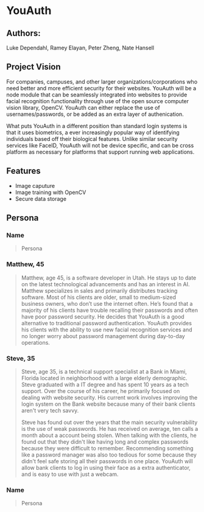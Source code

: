 # YouAuth

## Authors:
Luke Dependahl, Ramey Elayan, Peter Zheng, Nate Hansell

## Project Vision
For companies, campuses, and other larger organizations/corporations who need better and more efficient security for their websites. YouAuth will be a node module that can be seamlessly integrated into websites to provide facial recognition functionality through use of the open source computer vision library, OpenCV. YouAuth can either replace the use of usernames/passwords, or be added as an extra layer of authenication.

What puts YouAuth in a different position than standard login systems is that it uses biometrics, a ever increasingly popular way of identifying individuals based off their biological features. Unlike similar security services like FaceID, YouAuth will not be device specific, and can be cross platform as necessary for platforms that support running web applications.

## Features

* Image caputure
* Image training with OpenCV
* Secure data storage

## Persona

### Name
>Persona


### Matthew, 45
>Matthew, age 45, is a software developer in Utah. He stays up to date on the latest technological advancements and has an interest in AI. Matthew specializes in sales and primarily distributes tracking software. Most of his clients are older, small to medium-sized business owners, who don’t use the internet often. He’s found that a majority of his clients have trouble recalling their passwords and often have poor password security. He decides that YouAuth is a good alternative to traditional password authentication. YouAuth provides his clients with the ability to use new facial recognition services and no longer worry about password management during day-to-day operations.

### Steve, 35
>Steve, age 35, is a technical support specialist at a Bank in Miami, Florida located in neighborhood with a large elderly demographic. Steve graduated with a IT degree and has spent 10 years as a tech support. Over the course of his career, he primarily focused on dealing with website security. His current work involves improving the login system on the Bank website because many of their bank clients aren't very tech savvy. 
>
>Steve has found out over the years that the main security vulnerability is the use of weak passwords. He has received on average, ten calls a month about a account being stolen. When talking with the clients, he found out that they didn't like having long and complex passwords because they were difficult to remember. Recommending something like a password manager was also too tedious for some because they didn't feel safe storing all their passwords in one place. YouAuth will allow bank clients to log in using their face as a extra authenticator, and is easy to use with just a webcam.

### Name
>Persona
